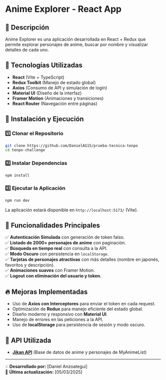 # Anime Explorer - React App

## 📌 Descripción

Anime Explorer es una aplicación desarrollada en React + Redux que permite explorar personajes de anime, buscar por nombre y visualizar detalles de cada uno.

## 🚀 Tecnologías Utilizadas

- **React** (Vite + TypeScript)
- **Redux Toolkit** (Manejo de estado global)
- **Axios** (Consumo de API y simulación de login)
- **Material UI** (Diseño de la interfaz)
- **Framer Motion** (Animaciones y transiciones)
- **React Router** (Navegación entre páginas)

## 🔧 Instalación y Ejecución

### 1️⃣ Clonar el Repositorio

```bash
git clone https://github.com/DanielAG15/prueba-tecnica-tenpo
cd tenpo-challenge
```

### 2️⃣ Instalar Dependencias

```bash
npm install
```

### 3️⃣ Ejecutar la Aplicación

```bash
npm run dev
```

La aplicación estará disponible en `http://localhost:5173/` (Vite).

## 🌟 Funcionalidades Principales

✅ **Autenticación Simulada** con generación de token falso.  
✅ **Listado de 2000+ personajes de anime** con paginación.  
✅ **Búsqueda en tiempo real** con consulta a la API.  
✅ **Modo Oscuro** con persistencia en `localStorage`.  
✅ **Tarjetas de personajes atractivas** con más detalles (nombre en japonés, favoritos y descripción).  
✅ **Animaciones suaves** con Framer Motion.  
✅ **Logout con eliminación del usuario y token.**

## 🔥 Mejoras Implementadas

- Uso de **Axios con Interceptores** para enviar el token en cada request.
- Optimización de **Redux** para manejo eficiente del estado global.
- Diseño moderno y responsivo con **Material UI**.
- Manejo de errores en las peticiones a la API.
- Uso de **localStorage** para persistencia de sesión y modo oscuro.

## 📜 API Utilizada

- **[Jikan API](https://docs.api.jikan.moe/)** (Base de datos de anime y personajes de MyAnimeList)

---

💡 **Desarrollado por:** [Daniel Anzoategui]  
📅 **Última actualización:** [05/03/2025]
